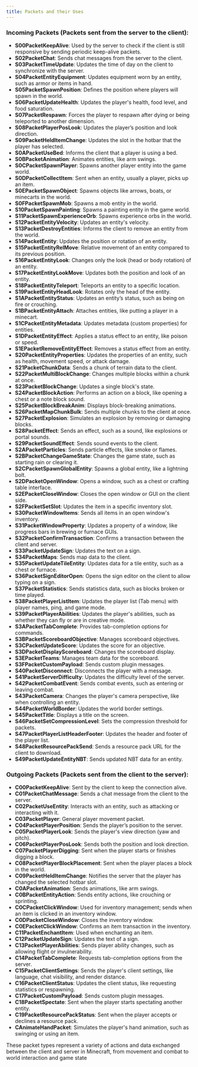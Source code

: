 ```yaml
---
title: Packets and their Uses
---
```


### Incoming Packets (Packets sent from the server to the client):
- **S00PacketKeepAlive**: Used by the server to check if the client is still responsive by sending periodic keep-alive packets.
- **S02PacketChat**: Sends chat messages from the server to the client.
- **S03PacketTimeUpdate**: Updates the time of day on the client to synchronize with the server.
- **S04PacketEntityEquipment**: Updates equipment worn by an entity, such as armor or items in hand.
- **S05PacketSpawnPosition**: Defines the position where players will spawn in the world.
- **S06PacketUpdateHealth**: Updates the player's health, food level, and food saturation.
- **S07PacketRespawn**: Forces the player to respawn after dying or being teleported to another dimension.
- **S08PacketPlayerPosLook**: Updates the player’s position and look direction.
- **S09PacketHeldItemChange**: Updates the slot in the hotbar that the player has selected.
- **S0APacketUseBed**: Informs the client that a player is using a bed.
- **S0BPacketAnimation**: Animates entities, like arm swings.
- **S0CPacketSpawnPlayer**: Spawns another player entity into the game world.
- **S0DPacketCollectItem**: Sent when an entity, usually a player, picks up an item.
- **S0EPacketSpawnObject**: Spawns objects like arrows, boats, or minecarts in the world.
- **S0FPacketSpawnMob**: Spawns a mob entity in the world.
- **S10PacketSpawnPainting**: Spawns a painting entity in the game world.
- **S11PacketSpawnExperienceOrb**: Spawns experience orbs in the world.
- **S12PacketEntityVelocity**: Updates an entity's velocity.
- **S13PacketDestroyEntities**: Informs the client to remove an entity from the world.
- **S14PacketEntity**: Updates the position or rotation of an entity.
- **S15PacketEntityRelMove**: Relative movement of an entity compared to its previous position.
- **S16PacketEntityLook**: Changes only the look (head or body rotation) of an entity.
- **S17PacketEntityLookMove**: Updates both the position and look of an entity.
- **S18PacketEntityTeleport**: Teleports an entity to a specific location.
- **S19PacketEntityHeadLook**: Rotates only the head of the entity.
- **S1APacketEntityStatus**: Updates an entity’s status, such as being on fire or crouching.
- **S1BPacketEntityAttach**: Attaches entities, like putting a player in a minecart.
- **S1CPacketEntityMetadata**: Updates metadata (custom properties) for entities.
- **S1DPacketEntityEffect**: Applies a status effect to an entity, like poison or speed.
- **S1EPacketRemoveEntityEffect**: Removes a status effect from an entity.
- **S20PacketEntityProperties**: Updates the properties of an entity, such as health, movement speed, or attack damage.
- **S21PacketChunkData**: Sends a chunk of terrain data to the client.
- **S22PacketMultiBlockChange**: Changes multiple blocks within a chunk at once.
- **S23PacketBlockChange**: Updates a single block's state.
- **S24PacketBlockAction**: Performs an action on a block, like opening a chest or a note block sound.
- **S25PacketBlockBreakAnim**: Displays block-breaking animations.
- **S26PacketMapChunkBulk**: Sends multiple chunks to the client at once.
- **S27PacketExplosion**: Simulates an explosion by removing or damaging blocks.
- **S28PacketEffect**: Sends an effect, such as a sound, like explosions or portal sounds.
- **S29PacketSoundEffect**: Sends sound events to the client.
- **S2APacketParticles**: Sends particle effects, like smoke or flames.
- **S2BPacketChangeGameState**: Changes the game state, such as starting rain or clearing it.
- **S2CPacketSpawnGlobalEntity**: Spawns a global entity, like a lightning bolt.
- **S2DPacketOpenWindow**: Opens a window, such as a chest or crafting table interface.
- **S2EPacketCloseWindow**: Closes the open window or GUI on the client side.
- **S2FPacketSetSlot**: Updates the item in a specific inventory slot.
- **S30PacketWindowItems**: Sends all items in an open window's inventory.
- **S31PacketWindowProperty**: Updates a property of a window, like progress bars in brewing or furnace GUIs.
- **S32PacketConfirmTransaction**: Confirms a transaction between the client and server.
- **S33PacketUpdateSign**: Updates the text on a sign.
- **S34PacketMaps**: Sends map data to the client.
- **S35PacketUpdateTileEntity**: Updates data for a tile entity, such as a chest or furnace.
- **S36PacketSignEditorOpen**: Opens the sign editor on the client to allow typing on a sign.
- **S37PacketStatistics**: Sends statistics data, such as blocks broken or time played.
- **S38PacketPlayerListItem**: Updates the player list (Tab menu) with player names, ping, and game mode.
- **S39PacketPlayerAbilities**: Updates the player's abilities, such as whether they can fly or are in creative mode.
- **S3APacketTabComplete**: Provides tab-completion options for commands.
- **S3BPacketScoreboardObjective**: Manages scoreboard objectives.
- **S3CPacketUpdateScore**: Updates the score for an objective.
- **S3DPacketDisplayScoreboard**: Changes the scoreboard display.
- **S3EPacketTeams**: Manages team data for the scoreboard.
- **S3FPacketCustomPayload**: Sends custom plugin messages.
- **S40PacketDisconnect**: Disconnects the player with a message.
- **S41PacketServerDifficulty**: Updates the difficulty level of the server.
- **S42PacketCombatEvent**: Sends combat events, such as entering or leaving combat.
- **S43PacketCamera**: Changes the player's camera perspective, like when controlling an entity.
- **S44PacketWorldBorder**: Updates the world border settings.
- **S45PacketTitle**: Displays a title on the screen.
- **S46PacketSetCompressionLevel**: Sets the compression threshold for packets.
- **S47PacketPlayerListHeaderFooter**: Updates the header and footer of the player list.
- **S48PacketResourcePackSend**: Sends a resource pack URL for the client to download.
- **S49PacketUpdateEntityNBT**: Sends updated NBT data for an entity.

### Outgoing Packets (Packets sent from the client to the server):
- **C00PacketKeepAlive**: Sent by the client to keep the connection alive.
- **C01PacketChatMessage**: Sends a chat message from the client to the server.
- **C02PacketUseEntity**: Interacts with an entity, such as attacking or interacting with it.
- **C03PacketPlayer**: General player movement packet.
- **C04PacketPlayerPosition**: Sends the player’s position to the server.
- **C05PacketPlayerLook**: Sends the player's view direction (yaw and pitch).
- **C06PacketPlayerPosLook**: Sends both the position and look direction.
- **C07PacketPlayerDigging**: Sent when the player starts or finishes digging a block.
- **C08PacketPlayerBlockPlacement**: Sent when the player places a block in the world.
- **C09PacketHeldItemChange**: Notifies the server that the player has changed the selected hotbar slot.
- **C0APacketAnimation**: Sends animations, like arm swings.
- **C0BPacketEntityAction**: Sends entity actions, like crouching or sprinting.
- **C0CPacketClickWindow**: Used for inventory management; sends when an item is clicked in an inventory window.
- **C0DPacketCloseWindow**: Closes the inventory window.
- **C0EPacketClickWindow**: Confirms an item transaction in the inventory.
- **C11PacketEnchantItem**: Used when enchanting an item.
- **C12PacketUpdateSign**: Updates the text of a sign.
- **C13PacketPlayerAbilities**: Sends player ability changes, such as allowing flight or invulnerability.
- **C14PacketTabComplete**: Requests tab-completion options from the server.
- **C15PacketClientSettings**: Sends the player's client settings, like language, chat visibility, and render distance.
- **C16PacketClientStatus**: Updates the client status, like requesting statistics or respawning.
- **C17PacketCustomPayload**: Sends custom plugin messages.
- **C18PacketSpectate**: Sent when the player starts spectating another entity.
- **C19PacketResourcePackStatus**: Sent when the player accepts or declines a resource pack.
- **CAnimateHandPacket**: Simulates the player's hand animation, such as swinging or using an item.

These packet types represent a variety of actions and data exchanged between the client and server in Minecraft, from movement and combat to world interaction and game state